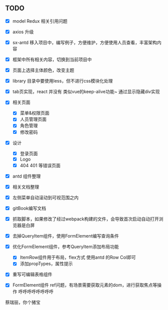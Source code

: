 ## TODO 
- [x] model Redux 相关引用问题
- [x] axios 升级
- [x] sx-antd 移入项目中，编写例子，方便维护，方便使用人员查看，丰富架构内容
- [x] 框架中所有相关内容，切换到当前项目中
- [x] 页面上选择主体颜色，改变主题
- [x] library 目录中要使用less，但不进行css模块化处理
- [x] tab页实现，react 并没有 类似vue的keep-alive功能~ 通过显示隐藏div实现
- [x] 相关页面
    - [x] 菜单&权限页面
    - [x] 人员管理页面
    - [x] 角色管理
    - [x] 修改密码
- [x] 设计
    - [x] 登录页面
    - [x] Logo
    - [x] 404 401 等错误页面
- [x] antd 组件整理
- [x] 相关文档整理
- [x] 左侧菜单自动滚动到可视范围之内
- [x] gitBook编写文档
- [x] 抓取脚本，如果修改了经过webpack构建的文件，会导致首次启动自动打开浏览器是白屏
- [x] 去掉QueryItem组件，使用FormElement编写查询条件
- [x] 优化FormElement组件，参考QueryItem添加布局功能
    - [x] ItemRow组件用于布局，flex方式 使用antd 的Row Col即可
    - [x] 添加propTypes，属性提示
- [x] 重写可编辑表格组件
- [x] FormElement组件 ref问题，有场景需要获取元素的dom，进行获取焦点等操作
呼呼呼呼呼呼呼呼


蔡瑞丽，你个猪宝
